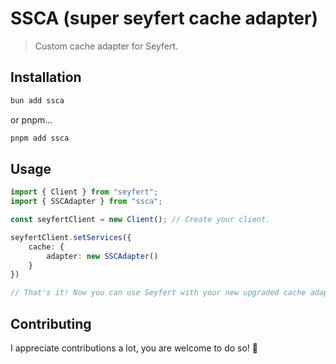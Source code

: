 # SSCA (super seyfert cache adapter)
> Custom cache adapter for Seyfert.

## Installation
```bash
bun add ssca
```

or pnpm...
```bash
pnpm add ssca
```

## Usage
```ts
import { Client } from "seyfert";
import { SSCAdapter } from "ssca";

const seyfertClient = new Client(); // Create your client.

seyfertClient.setServices({
    cache: {
        adapter: new SSCAdapter()
    }
})

// That's it! Now you can use Seyfert with your new upgraded cache adapter!
```

## Contributing
I appreciate contributions a lot, you are welcome to do so! 🥰